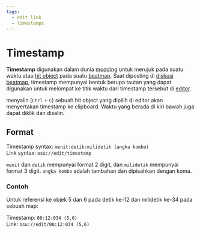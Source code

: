```yaml
---
tags:
  - edit link
  - timestamps
---
```


# Timestamp

**Timestamp** digunakan dalam dunia [modding](/wiki/Modding) untuk merujuk pada suatu waktu atau [hit object](/wiki/Gameplay/Hit_object) pada suatu [beatmap](/wiki/Beatmap). Saat diposting di [diskusi beatmap](/wiki/Beatmap_discussion), timestamp mempunyai bentuk berupa tautan yang dapat digunakan untuk melompat ke titik waktu dari timestamp tersebut di [editor](/wiki/Client/Beatmap_editor).

menyalin (`Ctrl` + `C`) sebuah hit object yang dipilih di editor akan menyertakan timestamp ke clipboard. Waktu yang berada di kiri bawah juga dapat diklik dan disalin.

## Format

Timestamp syntax: `menit:detik:milidetik (angka kombo)`\
Link syntax: `osu://edit/timestamp`

`menit` dan `detik` mempunyai format 2 digit, dan `milidetik` mempunyai format 3 digit. `angka kombo` adalah tambahan dan dipisahkan dengan koma.

### Contoh

Untuk referensi ke objek 5 dan 6 pada detik ke-12 dan milidetik ke-34 pada sebuah map:

Timestamp: `00:12:034 (5,6)`\
Link: `osu://edit/00:12:034 (5,6)`
